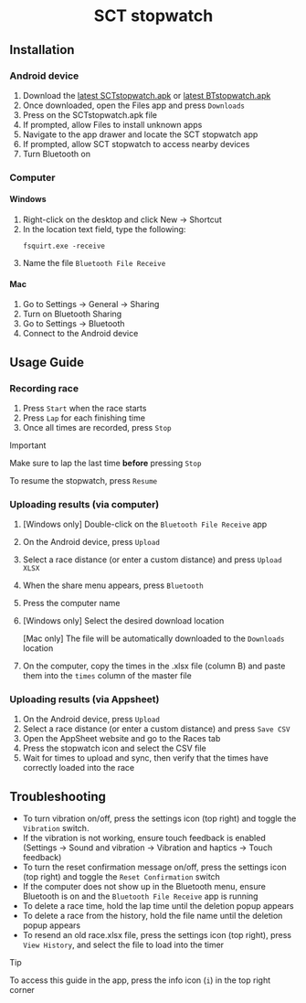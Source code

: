 <!--suppress HtmlDeprecatedAttribute -->
<h1 align="center">
SCT stopwatch
</h1>

## Installation

### Android device

1. Download the [latest SCTstopwatch.apk](https://github.com/JoshuaPrstec/SCT_stopwatch/releases/latest/download/SCTStopwatch.apk)
   or [latest BTstopwatch.apk](https://github.com/JoshuaPrstec/SCT_stopwatch/releases/latest/download/BTStopwatch.apk)
2. Once downloaded, open the Files app and press ```Downloads```
3. Press on the SCTstopwatch.apk file
4. If prompted, allow Files to install unknown apps
5. Navigate to the app drawer and locate the SCT stopwatch app
6. If prompted, allow SCT stopwatch to access nearby devices
7. Turn Bluetooth on

### Computer

#### Windows

1. Right-click on the desktop and click New -> Shortcut
2. In the location text field, type the following:
   ```shell
   fsquirt.exe -receive
   ```
3. Name the file ```Bluetooth File Receive```

#### Mac

1. Go to Settings -> General -> Sharing
2. Turn on Bluetooth Sharing
3. Go to Settings -> Bluetooth
4. Connect to the Android device

## Usage Guide

### Recording race

1. Press ```Start``` when the race starts
2. Press ```Lap``` for each finishing time
3. Once all times are recorded, press ```Stop```

>[!IMPORTANT]
>Make sure to lap the last time **before** pressing ```Stop```

To resume the stopwatch, press ```Resume```

### Uploading results (via computer)

1. [Windows only] Double-click on the ```Bluetooth File Receive``` app
2. On the Android device, press ```Upload```
3. Select a race distance (or enter a custom distance) and press ```Upload XLSX```
4. When the share menu appears, press ```Bluetooth```
5. Press the computer name
6. [Windows only] Select the desired download location
   
   [Mac only] The file will be automatically downloaded to the ```Downloads``` location
7. On the computer, copy the times in the .xlsx file (column B) and paste them into the ```times``` column of the master file

### Uploading results (via Appsheet)

1. On the Android device, press ```Upload```
2. Select a race distance (or enter a custom distance) and press ```Save CSV```
3. Open the AppSheet website and go to the Races tab
4. Press the stopwatch icon and select the CSV file
5. Wait for times to upload and sync, then verify that the times have correctly loaded into the race

## Troubleshooting

- To turn vibration on/off, press the settings icon (top right) and toggle the ```Vibration``` switch.
- If the vibration is not working, ensure touch feedback is enabled (Settings -> Sound and vibration -> Vibration and haptics -> Touch feedback)
- To turn the reset confirmation message on/off, press the settings icon (top right) and toggle the ```Reset Confirmation``` switch
- If the computer does not show up in the Bluetooth menu, ensure Bluetooth is on and the ```Bluetooth File Receive``` app is running
- To delete a race time, hold the lap time until the deletion popup appears
- To delete a race from the history, hold the file name until the deletion popup appears
- To resend an old race.xlsx file, press the settings icon (top right), press ```View History```, and select the file to load into the timer
>[!TIP]
>To access this guide in the app, press the info icon (```i```) in the top right corner
